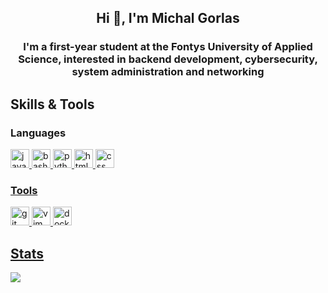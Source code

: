 <h2 id="header" align="center">Hi 👋, I'm Michal Gorlas</h2>
<h3 id="intro" align="center">I'm a first-year student at the Fontys University of Applied Science, interested in backend development, cybersecurity, system administration and networking<h3>

## Skills & Tools

### Languages
<a href="https://www.java.com"><img src="https://cdn.jsdelivr.net/gh/devicons/devicon/icons/java/java-plain-wordmark.svg" height="30" width="30" alt="java"/>
<a href="https://gnu.org/software/bash/"><img src="https://cdn.jsdelivr.net/gh/devicons/devicon/icons/bash/bash-original.svg" height="30" width="30" alt="bash"/>
<a href="https://python.org"><img src="https://cdn.jsdelivr.net/gh/devicons/devicon/icons/python/python-original-wordmark.svg" height="30" width="30" alt="python"/>
<a href="https://w3.org/html5"><img src="https://cdn.jsdelivr.net/gh/devicons/devicon/icons/html5/html5-original-wordmark.svg" height="30" width="30" alt="html"/>
<a href="https://www.w3schools.com/css/"><img src="https://cdn.jsdelivr.net/gh/devicons/devicon/icons/css3/css3-original-wordmark.svg" height="30" width="30" alt="css"/>

### Tools
<a href="https://git-scm.com"><img src="https://cdn.jsdelivr.net/gh/devicons/devicon/icons/git/git-plain-wordmark.svg" height="30" width="30" alt="git"/>
<a href="https://vim.org"><img src="https://cdn.jsdelivr.net/gh/devicons/devicon/icons/vim/vim-plain.svg" height="30" width="30" alt="vim"/>
<a href="https://docker.com"><img src="https://cdn.jsdelivr.net/gh/devicons/devicon/icons/docker/docker-plain-wordmark.svg" height="30" width="30" alt="docker"/>

## Stats
![](https://github-readme-stats.vercel.app/api?username=micgor32&count_private=true&show_icons=true&theme=onedark)

